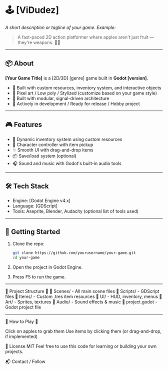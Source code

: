 # 🕹️ [ViDudez]

_A short description or tagline of your game. Example:_
> A fast-paced 2D action platformer where apples aren't just fruit — they're weapons. 🍎💥

---

## 📦 About

**[Your Game Title]** is a [2D/3D] [genre] game built in **Godot [version]**.

- 🔧 Built with custom resources, inventory system, and interactive objects
- 🎨 Pixel art / Low poly / Stylized (customize based on your game style)
- 🧠 Built with modular, signal-driven architecture
- 🐛 Actively in development / Ready for release / Hobby project

---

## 🎮 Features

- 🍎 Dynamic inventory system using custom resources
- 🧍 Character controller with item pickup
- ✨ Smooth UI with drag-and-drop items
- 📦 Save/load system (optional)
- 🎧 Sound and music with Godot's built-in audio tools

---

## 🛠️ Tech Stack

- Engine: [Godot Engine v4.x]
- Language: [GDScript]
- Tools: Aseprite, Blender, Audacity (optional list of tools used)

---

## 🚀 Getting Started

1. Clone the repo:
   ```bash
   git clone https://github.com/yourusername/your-game.git
   cd your-game
2. Open the project in Godot Engine.

3. Press F5 to run the game.

---


📂 Project Structure 📂 
📁 Scenes/            - All main scene files
📁 Scripts/           - GDScript files
📁 Items/             - Custom .tres item resources
📁 UI/                - HUD, inventory, menus
📁 Art/               - Sprites, textures
📁 Audio/             - Sound effects & music
📄 project.godot      - Godot project file

---

🧪 How to Play 🧪

Click on apples to grab them
Use items by clicking them (or drag-and-drop, if implemented)

📜 License
MIT
Feel free to use this code for learning or building your own projects.

📬 Contact / Follow
